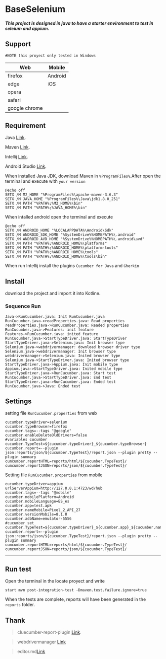 # BaseSelenium 

##### This project is designed in java to have a starter environment to test in seleium and appium.

## Support
	#NOTE this proyect only tested in Windows

Web  | Mobile
------------- | -------------
firefox  | Android
edge  | iOS
opera  |  
safari |  
google chrome  |  

## Requirement 
Java [Link](https://www.oracle.com/java/technologies/javase/javase-jdk8-downloads.html).

Maven [Link](https://maven.apache.org/download.cgi).

Intellij [Link](https://www.jetbrains.com/idea/download/).

Android Studio [Link](https://developer.android.com/studio).

When installed Java JDK, download Maven in `%ProgramFiles%`.After open the terminal and execute with  `your version`

	@echo off
	SETX /M M2_HOME "%ProgramFiles%\apache-maven-3.6.3"
	SETX /M JAVA_HOME "%ProgramFiles%\Java\jdk1.8.0_251"
	SETX /M PATH "%PATH%;%M2_HOME%\bin"
	SETX /M PATH "%PATH%;%JAVA_HOME%\bin"

When intalled android open the terminal and execute

	@echo off
	SETX /M ANDROID_HOME "%LOCALAPPDATA%\Android\Sdk"
	SETX /M ANDROID_SDK_HOME "%SystemDrive%%HOMEPATH%\.android"
	SETX /M ANDROID_AVD_HOME "%SystemDrive%%HOMEPATH%\.android\avd"
	SETX /M PATH "%PATH%;%ANDROID_HOME%\platforms"
	SETX /M PATH "%PATH%;%ANDROID_HOME%\platform-tools"
	SETX /M PATH "%PATH%;%ANDROID_HOME%\tools"
	SETX /M PATH "%PATH%;%ANDROID_HOME%\tools\bin"

When run Intellij install the plugins `Cucumber for Java` and `Gherkin`


## Install
download the project and import it into Kotline.

### Sequence Run
                    
```seq
Java->RunCucumber.java: Init RunCucumber.java
RunCucumber.java->readProperties.java: Read properties
readProperties.java->RunCucumber.java: Readed properties
RunCucumber.java->Features: init feature
Features->RunCucumber.java: inited feature
RunCucumber.java->StartTypeDriver.java: StartTypeDriver
StartTypeDriver.java->Selenium.java: Init browser type
Selenium.java->webdrivermanager: download browser driver type
Selenium.java->webdrivermanager: Init browser type
webdrivermanager->Selenium.java: Inited browser type
Selenium.java->StartTypeDriver.java: Inited browser type
StartTypeDriver.java->Appium.java: Init mobile type
Appium.java->StartTypeDriver.java: Inited mobile type
StartTypeDriver.java->RunCucumber.java: Start test
RunCucumber.java->StartTypeDriver.java: End test
StartTypeDriver.java->RunCucumber.java: Ended test
RunCucumber.java->Java: Ended test
```

## Settings

setting file  `RunCucumber.properties` from web

	cucumber.typeDriver=selenium
	cucumber.typeBrowser=firefox
	cucumber.tags=--tags "@google"
	cucumber.enableDeleteOldDrivers=false
	#variables cucumber
	cucumber.TypeTest=${cucumber.typeDriver}_${cucumber.typeBrowser}
	cucumber.report=--plugin json:reports/json/${cucumber.TypeTest}/report.json --plugin pretty --plugin summary
	cumcumber.reportHTML=reports/html/${cucumber.TypeTest}/
	cumcumber.reportJSON=reports/json/${cucumber.TypeTest}/

Setting file  `RunCucumber.properties` from mobile

	cucumber.typeDriver=appium
	urlServerAppium=http://127.0.0.1:4723/wd/hub
	cucumber.tags=--tags "@mobile"
	cucumber.mobilePlatform=Android
	cucumber.mobileLanguage=ES_es
	cucumber.app=test.apk
	cucumber.nameMobile=Pixel_2_API_27
	cucumber.versionMobile=8.1.0
	cucumber.adbName=emulator-5556
	#cucumber set
	cucumber.TypeTest=${cucumber.typeDriver}_${cucumber.app}_${cucumber.nameMobile}
	cucumber.report=--plugin json:reports/json/${cucumber.TypeTest}/report.json --plugin pretty --plugin summary
	cumcumber.reportHTML=reports/html/${cucumber.TypeTest}/
	cumcumber.reportJSON=reports/json/${cucumber.TypeTest}/
    
    
----
## Run test
Open the terminal in the locate proyect and write

`start mvn post-integration-test -Dmaven.test.failure.ignore=true`

When the tests are complete, reports will have been generated in the  `reports` folder.

## Thank
>cluecumber-report-plugin [Link](https://github.com/trivago/cluecumber-report-plugin).

>webdrivermanager [Link](https://github.com/bonigarcia/webdrivermanager)

>editor.md[Link](https://pandao.github.io/editor.md/en.html)



